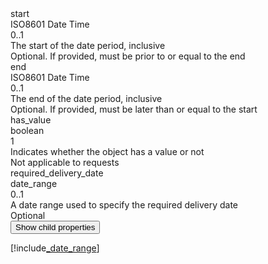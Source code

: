 <div class="property">
    <div class="name">start</div>
    <div class="type">ISO8601 Date Time</div>
    <div class="occurs">0..1</div>
    <div class="description">The start of the date period, inclusive</div>
    <div class="validation">Optional. If provided, must be prior to or equal to the end</div>
</div>
<div class="property">
    <div class="name">end</div>
    <div class="type">ISO8601 Date Time</div>
    <div class="occurs">0..1</div>
    <div class="description">The end of the date period, inclusive</div>
    <div class="validation">Optional. If provided, must be later than or equal to the start</div>
</div>
<div class="property">
    <div class="name">has_value</div>
    <div class="type">boolean</div>
    <div class="occurs">1</div>
    <div class="description">Indicates whether the object has a value or not</div>
    <div class="validation">Not applicable to requests</div>
</div>
<div class="property">
    <div class="name">required_delivery_date</div>
    <div class="type">date_range</div>
    <div class="occurs">0..1</div>
    <div class="description">A date range used to specify the required delivery date</div>
    <div class="validation">Optional</div>
    <div class="dropdown">
        <button onclick="dropFunction('testChild')" class="dropbtn">Show child properties</button>
        <div id="testChild" class="dropdown-content">

[!include[_date_range](_date_range.md)]
</div>
    </div>
</div>